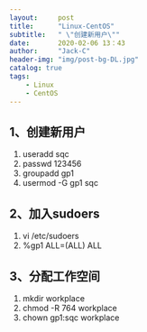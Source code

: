 ```yaml
---
layout:     post
title:      "Linux-CentOS"
subtitle:   " \"创建新用户\""
date:       2020-02-06 13：43
author:     "Jack-C"
header-img: "img/post-bg-DL.jpg"
catalog: true
tags:
    - Linux
    - CentOS
---
```


## 1、创建新用户

1. useradd sqc
2. passwd 123456
3. groupadd gp1
4. usermod -G gp1 sqc

## 2、加入sudoers

1. vi /etc/sudoers
2. %gp1            ALL=(ALL)                ALL

## 3、分配工作空间

1. mkdir workplace 
2. chmod -R 764 workplace
3. chown gp1:sqc workplace